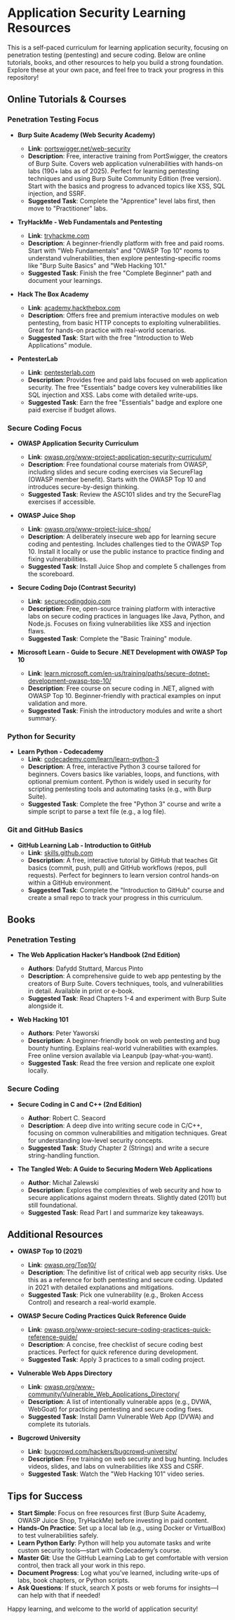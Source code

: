 # Application Security Learning Resources

This is a self-paced curriculum for learning application security, focusing on penetration testing (pentesting) and secure coding. Below are online tutorials, books, and other resources to help you build a strong foundation. Explore these at your own pace, and feel free to track your progress in this repository!

## Online Tutorials & Courses

### Penetration Testing Focus
- **Burp Suite Academy (Web Security Academy)**  
  - **Link**: [portswigger.net/web-security](https://portswigger.net/web-security)  
  - **Description**: Free, interactive training from PortSwigger, the creators of Burp Suite. Covers web application vulnerabilities with hands-on labs (190+ labs as of 2025). Perfect for learning pentesting techniques and using Burp Suite Community Edition (free version). Start with the basics and progress to advanced topics like XSS, SQL injection, and SSRF.  
  - **Suggested Task**: Complete the "Apprentice" level labs first, then move to "Practitioner" labs.

- **TryHackMe - Web Fundamentals and Pentesting**  
  - **Link**: [tryhackme.com](https://tryhackme.com)  
  - **Description**: A beginner-friendly platform with free and paid rooms. Start with "Web Fundamentals" and "OWASP Top 10" rooms to understand vulnerabilities, then explore pentesting-specific rooms like "Burp Suite Basics" and "Web Hacking 101."  
  - **Suggested Task**: Finish the free "Complete Beginner" path and document your learnings.

- **Hack The Box Academy**  
  - **Link**: [academy.hackthebox.com](https://academy.hackthebox.com)  
  - **Description**: Offers free and premium interactive modules on web pentesting, from basic HTTP concepts to exploiting vulnerabilities. Great for hands-on practice with real-world scenarios.  
  - **Suggested Task**: Start with the free "Introduction to Web Applications" module.

- **PentesterLab**  
  - **Link**: [pentesterlab.com](https://pentesterlab.com)  
  - **Description**: Provides free and paid labs focused on web application security. The free "Essentials" badge covers key vulnerabilities like SQL injection and XSS. Labs come with detailed write-ups.  
  - **Suggested Task**: Earn the free "Essentials" badge and explore one paid exercise if budget allows.

### Secure Coding Focus
- **OWASP Application Security Curriculum**  
  - **Link**: [owasp.org/www-project-application-security-curriculum/](https://owasp.org/www-project-application-security-curriculum/)  
  - **Description**: Free foundational course materials from OWASP, including slides and secure coding exercises via SecureFlag (OWASP member benefit). Starts with the OWASP Top 10 and introduces secure-by-design thinking.  
  - **Suggested Task**: Review the ASC101 slides and try the SecureFlag exercises if accessible.

- **OWASP Juice Shop**  
  - **Link**: [owasp.org/www-project-juice-shop/](https://owasp.org/www-project-juice-shop/)  
  - **Description**: A deliberately insecure web app for learning secure coding and pentesting. Includes challenges tied to the OWASP Top 10. Install it locally or use the public instance to practice finding and fixing vulnerabilities.  
  - **Suggested Task**: Install Juice Shop and complete 5 challenges from the scoreboard.

- **Secure Coding Dojo (Contrast Security)**  
  - **Link**: [securecodingdojo.com](https://securecodingdojo.com)  
  - **Description**: Free, open-source training platform with interactive labs on secure coding practices in languages like Java, Python, and Node.js. Focuses on fixing vulnerabilities like XSS and injection flaws.  
  - **Suggested Task**: Complete the "Basic Training" module.

- **Microsoft Learn - Guide to Secure .NET Development with OWASP Top 10**  
  - **Link**: [learn.microsoft.com/en-us/training/paths/secure-dotnet-development-owasp-top-10/](https://learn.microsoft.com/en-us/training/paths/secure-dotnet-development-owasp-top-10/)  
  - **Description**: Free course on secure coding in .NET, aligned with OWASP Top 10. Beginner-friendly with practical examples on input validation and more.  
  - **Suggested Task**: Finish the introductory modules and write a short summary.

### Python for Security
- **Learn Python - Codecademy**  
  - **Link**: [codecademy.com/learn/learn-python-3](https://www.codecademy.com/learn/learn-python-3)  
  - **Description**: A free, interactive Python 3 course tailored for beginners. Covers basics like variables, loops, and functions, with optional premium content. Python is widely used in security for scripting pentesting tools and automating tasks (e.g., with Burp Suite).  
  - **Suggested Task**: Complete the free "Python 3" course and write a simple script to parse a text file (e.g., a log file).

### Git and GitHub Basics
- **GitHub Learning Lab - Introduction to GitHub**  
  - **Link**: [skills.github.com](https://skills.github.com)  
  - **Description**: A free, interactive tutorial by GitHub that teaches Git basics (commit, push, pull) and GitHub workflows (repos, pull requests). Perfect for beginners to learn version control hands-on within a GitHub environment.  
  - **Suggested Task**: Complete the "Introduction to GitHub" course and create a small repo to track your progress in this curriculum.

## Books

### Penetration Testing
- **The Web Application Hacker’s Handbook (2nd Edition)**  
  - **Authors**: Dafydd Stuttard, Marcus Pinto  
  - **Description**: A comprehensive guide to web app pentesting by the creators of Burp Suite. Covers techniques, tools, and vulnerabilities in detail. Available in print or e-book.  
  - **Suggested Task**: Read Chapters 1-4 and experiment with Burp Suite alongside it.

- **Web Hacking 101**  
  - **Authors**: Peter Yaworski  
  - **Description**: A beginner-friendly book on web pentesting and bug bounty hunting. Explains real-world vulnerabilities with examples. Free online version available via Leanpub (pay-what-you-want).  
  - **Suggested Task**: Read the free version and replicate one exploit locally.

### Secure Coding
- **Secure Coding in C and C++ (2nd Edition)**  
  - **Author**: Robert C. Seacord  
  - **Description**: A deep dive into writing secure code in C/C++, focusing on common vulnerabilities and mitigation techniques. Great for understanding low-level security concepts.  
  - **Suggested Task**: Study Chapter 2 (Strings) and write a secure string-handling function.

- **The Tangled Web: A Guide to Securing Modern Web Applications**  
  - **Author**: Michal Zalewski  
  - **Description**: Explores the complexities of web security and how to secure applications against modern threats. Slightly dated (2011) but still foundational.  
  - **Suggested Task**: Read Part I and summarize key takeaways.

## Additional Resources

- **OWASP Top 10 (2021)**  
  - **Link**: [owasp.org/Top10/](https://owasp.org/Top10/)  
  - **Description**: The definitive list of critical web app security risks. Use this as a reference for both pentesting and secure coding. Updated in 2021 with detailed explanations and mitigations.  
  - **Suggested Task**: Pick one vulnerability (e.g., Broken Access Control) and research a real-world example.

- **OWASP Secure Coding Practices Quick Reference Guide**  
  - **Link**: [owasp.org/www-project-secure-coding-practices-quick-reference-guide/](https://owasp.org/www-project-secure-coding-practices-quick-reference-guide/)  
  - **Description**: A concise, free checklist of secure coding best practices. Perfect for quick reference during development.  
  - **Suggested Task**: Apply 3 practices to a small coding project.

- **Vulnerable Web Apps Directory**  
  - **Link**: [owasp.org/www-community/Vulnerable_Web_Applications_Directory/](https://owasp.org/www-community/Vulnerable_Web_Applications_Directory/)  
  - **Description**: A list of intentionally vulnerable apps (e.g., DVWA, WebGoat) for practicing pentesting and secure coding fixes.  
  - **Suggested Task**: Install Damn Vulnerable Web App (DVWA) and complete its tutorials.

- **Bugcrowd University**  
  - **Link**: [bugcrowd.com/hackers/bugcrowd-university/](https://bugcrowd.com/hackers/bugcrowd-university/)  
  - **Description**: Free training on web security and bug hunting. Includes videos, slides, and labs on vulnerabilities like XSS and CSRF.  
  - **Suggested Task**: Watch the "Web Hacking 101" video series.

## Tips for Success
- **Start Simple**: Focus on free resources first (Burp Suite Academy, OWASP Juice Shop, TryHackMe) before investing in paid content.
- **Hands-On Practice**: Set up a local lab (e.g., using Docker or VirtualBox) to test vulnerabilities safely.
- **Learn Python Early**: Python will help you automate tasks and write custom security tools—start with Codecademy’s course.
- **Master Git**: Use the GitHub Learning Lab to get comfortable with version control, then track all your work in this repo.
- **Document Progress**: Log what you’ve learned, including write-ups of labs, book chapters, or Python scripts.
- **Ask Questions**: If stuck, search X posts or web forums for insights—I can help with that if needed!

Happy learning, and welcome to the world of application security!
